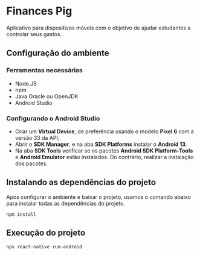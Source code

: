 # Finances Pig
Aplicativo para dispositivos móveis com o objetivo de ajudar estudantes a controlar seus gastos.


## Configuração do ambiente
### Ferramentas necessárias
  - Node.JS
  - npm
  - Java Oracle ou OpenJDK
  - Android Studio
  
### Configurando o Android Studio
  - Criar um **Virtual Device**, de preferência usando o modelo **Pixel 6** com a versão 33 da API;
  - Abrir o **SDK Manager**, e na aba **SDK Platforms** instalar o **Android 13**. 
  - Na aba **SDK Tools** verificar se os pacotes **Android SDK Platform-Tools** e **Android Emulator** estão instalados. Do contrário, realizar a instalação dos pacotes.
	
## Instalando as dependências do projeto
Após configurar o ambiente e baixar o projeto, usamos o comando abaixo para instalar todas as dependências do projeto.

`npm install`

## Execução do projeto
`npx react-native run-android`